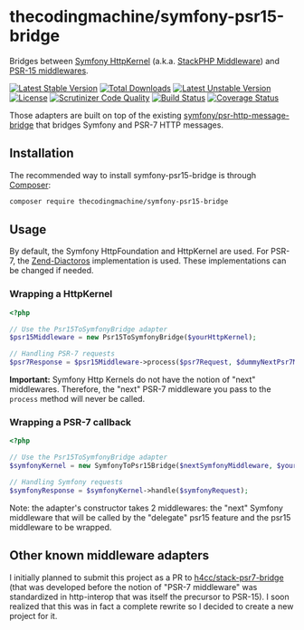 # thecodingmachine/symfony-psr15-bridge

Bridges between [Symfony HttpKernel](http://symfony.com/doc/current/components/http_kernel/introduction.html) (a.k.a. [StackPHP Middleware](http://stackphp.com/)) and [PSR-15 middlewares](https://www.php-fig.org/psr/psr-15/).


[![Latest Stable Version](https://poser.pugx.org/thecodingmachine/symfony-psr15-bridge/v/stable)](https://packagist.org/packages/thecodingmachine/symfony-psr15-bridge)
[![Total Downloads](https://poser.pugx.org/thecodingmachine/symfony-psr15-bridge/downloads)](https://packagist.org/packages/thecodingmachine/symfony-psr15-bridge)
[![Latest Unstable Version](https://poser.pugx.org/thecodingmachine/symfony-psr15-bridge/v/unstable)](https://packagist.org/packages/thecodingmachine/symfony-psr15-bridge)
[![License](https://poser.pugx.org/thecodingmachine/symfony-psr15-bridge/license)](https://packagist.org/packages/thecodingmachine/symfony-psr15-bridge)
[![Scrutinizer Code Quality](https://scrutinizer-ci.com/g/thecodingmachine/symfony-psr15-bridge/badges/quality-score.png?b=master)](https://scrutinizer-ci.com/g/thecodingmachine/symfony-psr15-bridge/?branch=master)
[![Build Status](https://travis-ci.org/thecodingmachine/symfony-psr15-bridge.svg?branch=master)](https://travis-ci.org/thecodingmachine/symfony-psr15-bridge)
[![Coverage Status](https://coveralls.io/repos/thecodingmachine/symfony-psr15-bridge/badge.svg?branch=master&service=github)](https://coveralls.io/github/thecodingmachine/symfony-psr15-bridge?branch=master)

Those adapters are built on top of the existing [symfony/psr-http-message-bridge](https://github.com/symfony/psr-http-message-bridge) that bridges Symfony and PSR-7 HTTP messages.

## Installation

The recommended way to install symfony-psr15-bridge is through [Composer](http://getcomposer.org/):

```sh
composer require thecodingmachine/symfony-psr15-bridge
```

## Usage

By default, the Symfony HttpFoundation and HttpKernel are used.
For PSR-7, the [Zend-Diactoros](https://github.com/zendframework/zend-diactoros) implementation is used.
These implementations can be changed if needed.

### Wrapping a HttpKernel

```php
<?php

// Use the Psr15ToSymfonyBridge adapter
$psr15Middleware = new Psr15ToSymfonyBridge($yourHttpKernel);

// Handling PSR-7 requests
$psr7Response = $psr15Middleware->process($psr7Request, $dummyNextPsr7Middleware);
```

**Important:** Symfony Http Kernels do not have the notion of "next" middlewares. Therefore, the "next" PSR-7 middleware
you pass to the `process` method will never be called.

### Wrapping a PSR-7 callback


```php
<?php

// Use the Psr15ToSymfonyBridge adapter
$symfonyKernel = new SymfonyToPsr15Bridge($nextSymfonyMiddleware, $yourPsr15Middleware);

// Handling Symfony requests
$symfonyResponse = $symfonyKernel->handle($symfonyRequest);
```

Note: the adapter's constructor takes 2 middlewares: the "next" Symfony middleware that will be called by the "delegate"
psr15 feature and the psr15 middleware to be wrapped.

## Other known middleware adapters

I initially planned to submit this project as a PR to [h4cc/stack-psr7-bridge](https://github.com/h4cc/stack-psr7-bridge/) (that was developed before the notion of "PSR-7 middleware" was standardized in http-interop that was itself the precursor to PSR-15).
I soon realized that this was in fact a complete rewrite so I decided to create a new project for it.
